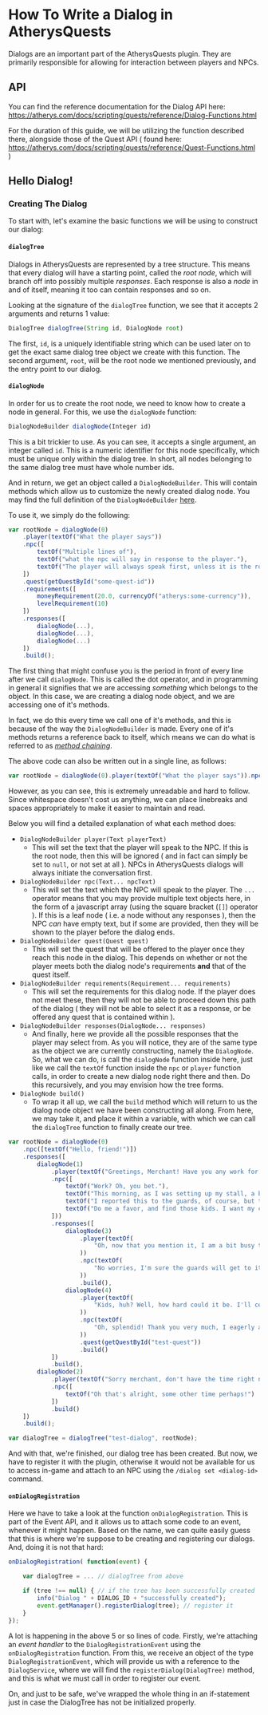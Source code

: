 # How To Write a Dialog in AtherysQuests

Dialogs are an important part of the AtherysQuests plugin. They are primarily responsible for
allowing for interaction between players and NPCs.

## API

You can find the reference documentation for the Dialog API here: https://atherys.com/docs/scripting/quests/reference/Dialog-Functions.html

For the duration of this guide, we will be utilizing the function described there, alongside those of the Quest API ( found here: https://atherys.com/docs/scripting/quests/reference/Quest-Functions.html )

## Hello Dialog!

### Creating The Dialog

To start with, let's examine the basic functions we will be using to construct our dialog:

#### `dialogTree`

Dialogs in AtherysQuests are represented by a tree structure. This means that every dialog will have a starting point, called the *root node*, which will branch off into possibly multiple *responses*. Each response is also a *node* in and of itself, meaning it too can contain responses and so on.

Looking at the signature of the `dialogTree` function, we see that it accepts 2 arguments and returns 1 value:

```js
DialogTree dialogTree(String id, DialogNode root)
```

The first, `id`, is a uniquely identifiable string which can be used later on to get the exact same dialog tree object we create with this function. The second argument, `root`, will be the root node we mentioned previously, and the entry point to our dialog.

#### `dialogNode`

In order for us to create the root node, we need to know how to create a node in general. For this, we use the `dialogNode` function:

```js
DialogNodeBuilder dialogNode(Integer id)
```

This is a bit trickier to use. As you can see, it accepts a single argument, an integer called `id`. This is a numeric identifier for this node specifically, which must be unique only within the dialog tree. In short, all nodes belonging to the same dialog tree must have whole number ids.

And in return, we get an object called a `DialogNodeBuilder`. This will contain methods which allow us to customize the newly created dialog node. You may find the full definition of the `DialogNodeBuilder` [here](https://github.com/Atherys-Horizons/AtherysQuests/blob/da03b0cf6c3421406faa6cb6353e4fff9a505e0a/src/main/java/com/atherys/quests/dialog/tree/DialogNodeBuilder.java).

To use it, we simply do the following:
```js
var rootNode = dialogNode(0)
    .player(textOf("What the player says"))
    .npc([
        textOf("Multiple lines of"),
        textOf("what the npc will say in response to the player."),
        textOf("The player will always speak first, unless it is the root node.")
    ])
    .quest(getQuestById("some-quest-id"))
    .requirements([
        moneyRequirement(20.0, currencyOf("atherys:some-currency")),
        levelRequirement(10)
    ])
    .responses([
        dialogNode(...),
        dialogNode(...),
        dialogNode(...)
    ])
    .build();
```

The first thing that might confuse you is the period in front of every line after we call `dialogNode`. This is called the dot operator, and in programming in general it signifies that we are accessing _something_ which belongs to the object. In this case, we are creating a dialog node object, and we are accessing one of it's methods.

In fact, we do this every time we call one of it's methods, and this is because of the way the `DialogNodeBuilder` is made. Every one of it's methods returns a reference back to itself, which means we can do what is referred to as [_method chaining_](https://en.wikipedia.org/wiki/Method_chaining). 

The above code can also be written out in a single line, as follows:

```js
var rootNode = dialogNode(0).player(textOf("What the player says")).npc([textOf("Multiple lines of"), textOf("what the npc will say in response to the player."), textOf("The player will always speak first, unless it is the root node.")]).quest(getQuestById("some-quest-id")).requirements([moneyRequirement(20.0, currencyOf("atherys:some-currency"))]).responses([dialogNode(...), dialogNode(...), dialogNode(...)]).build();
```

However, as you can see, this is extremely unreadable and hard to follow. Since whitespace doesn't cost us anything, we can place linebreaks and spaces appropriately to make it easier to maintain and read.

Below you will find a detailed explanation of what each method does:

* `DialogNodeBuilder player(Text playerText)`
    - This will set the text that the player will speak to the NPC. If this is the root node, then this will be ignored ( and in fact can simply be set to `null`, or not set at all ). NPCs in AtherysQuests dialogs will always initiate the conversation first.
* `DialogNodeBuilder npc(Text... npcText)`
    - This will set the text which the NPC will speak to the player. The `...` operator means that you may provide multiple text objects here, in the form of a javascript array (using the square bracket (`[]`) operator ). If this is a leaf node ( i.e. a node without any responses ), then the NPC _can_ have empty text, but if some are provided, then they will be shown to the player before the dialog ends.
* `DialogNodeBuilder quest(Quest quest)`
    - This will set the quest that will be offered to the player once they reach this node in the dialog. This depends on whether or not the player meets both the dialog node's requirements **and** that of the quest itself.
* `DialogNodeBuilder requirements(Requirement... requirements)`
    - This will set the requirements for this dialog node. If the player does not meet these, then they will not be able to proceed down this path of the dialog ( they will not be able to select it as a response, or be offered any quest that is contained within ).
* `DialogNodeBuilder responses(DialogNode... responses)`
    - And finally, here we provide all the possible responses that the player may select from. As you will notice, they are of the same type as the object we are currently constructing, namely the `DialogNode`. So, what we can do, is call the `dialogNode` function inside here, just like we call the `textOf` function inside the `npc` or `player` function calls, in order to create a new dialog node right there and then. Do this recursively, and you may envision how the tree forms.
* `DialogNode build()`
    - To wrap it all up, we call the `build` method which will return to us the dialog node object we have been constructing all along. From here, we may take it, and place it within a variable, with which we can call the `dialogTree` function to finally create our tree.

```js
var rootNode = dialogNode(0)
    .npc([textOf("Hello, friend!")])
    .responses([
        dialogNode(1)
            .player(textOf("Greetings, Merchant! Have you any work for me today?"))
            .npc([
                textOf("Work? Oh, you bet."),
                textOf("This morning, as I was setting up my stall, a bunch of children went by and stole an entire stack of cocoa beans!"),
                textOf("I reported this to the guards, of course, but they're either incapable or apathetic to the trouble that has befallen me."),
                textOf("Do me a favor, and find those kids. I want my cocoa beans back!")
            ]))
            .responses([
                dialogNode(3)
                    .player(textOf(
                        "Oh, now that you mention it, I am a bit busy today, so I don't know if I'll find the time."
                    ))
                    .npc(textOf(
                        "No worries, I'm sure the guards will get to it.. eventually..."
                    ))
                    .build(),
                dialogNode(4)
                    .player(textOf(
                        "Kids, huh? Well, how hard could it be. I'll certainly take a look around for you."
                    ))
                    .npc(textOf(
                        "Oh, splendid! Thank you very much, I eagerly await to see what you find out."
                    ))
                    .quest(getQuestById("test-quest"))
                    .build()
            ])
            .build(),
        dialogNode(2)
            .player(textOf("Sorry merchant, don't have the time right now."))
            .npc([
                textOf("Oh that's alright, some other time perhaps!")
            ])
            .build()
    ])
    .build();

var dialogTree = dialogTree("test-dialog", rootNode);
```

And with that, we're finished, our dialog tree has been created. But now, we have to register it with the plugin, otherwise it would not be available for us to access in-game and attach to an NPC using the `/dialog set <dialog-id>` command.

#### `onDialogRegistration`

Here we have to take a look at the function `onDialogRegistration`. This is part of the Event API, and it allows us to attach some code to an event, whenever it might happen. Based on the name, we can quite easily guess that this is where we're suppose to be creating and registering our dialogs. And, doing it is not that hard:

```js
onDialogRegistration( function(event) {

    var dialogTree = ... // dialogTree from above

    if (tree !== null) { // if the tree has been successfully created
        info("Dialog " + DIALOG_ID + "successfully created");
        event.getManager().registerDialog(tree); // register it
    }
});
```

A lot is happening in the above 5 or so lines of code. Firstly, we're attaching an _event handler_ to the `DialogRegistrationEvent` using the `onDialogRegistration` function. From this, we receive an object of the type `DialogRegistrationEvent`, which will provide us with a reference to the `DialogService`, where we will find the `registerDialog(DialogTree)` method, and this is what we must call in order to register our event.

On, and just to be safe, we've wrapped the whole thing in an if-statement just in case the DialogTree has not be initialized properly.

